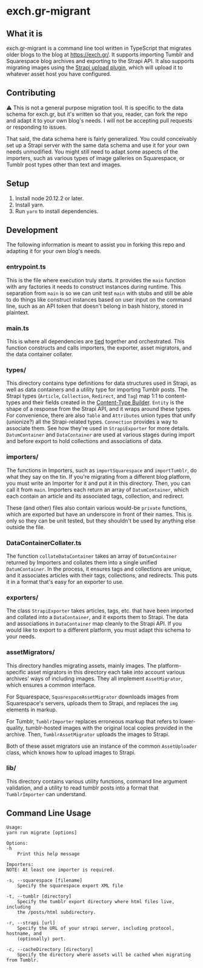 # exch.gr-migrant

## What it is
exch.gr-migrant is a command line tool written in TypeScript that migrates older blogs to the blog at https://exch.gr/. It supports importing Tumblr and Squarespace blog archives and exporting to the Strapi API. It also supports migrating images using the [Strapi upload plugin](https://docs.strapi.io/dev-docs/plugins/upload), which will upload it to whatever asset host you have configured.

## Contributing
⚠️ This is not a general purpose migration tool. It is specific to the data schema for exch.gr, but it's written so that you, reader, can fork the repo and adapt it to your own blog's needs. I will not be accepting pull requests or responding to issues.

That said, the data schema here is fairly generalized. You could conceivably set up a Strapi server with the same data schema and use it for your own needs unmodified. You might still need to adapt some aspects of the importers, such as various types of image galleries on Squarespace, or Tumblr post types other than text and images.

## Setup
1. Install node 20.12.2 or later.
2. Install yarn.
3. Run `yarn` to install dependencies.

## Development
The following information is meant to assist you in forking this repo and adapting it for your own blog's needs.

### entrypoint.ts
This is the file where execution truly starts. It provides the `main` function with any factories it needs to construct instances during runtime. This separation from `main` is so we can unit test `main` with stubs and still be able to do things like construct instances based on user input on the command line, such as an API token that doesn't belong in bash history, stored in plaintext.

### main.ts
This is where all dependencies are [tied](https://www.infoq.com/presentations/Simple-Made-Easy/) together and orchestrated. This function constructs and calls importers, the exporter, asset migrators, and the data container collater.

### types/
This directory contains type definitions for data structures used in Strapi, as well as data containers and a utility type for importing Tumblr posts. The Strapi types (`Article`, `Collection`, `Redirect`, and `Tag`) map 1:1 to content-types and their fields created in the [Content-Type Builder](https://docs.strapi.io/user-docs/content-type-builder). `Entity` is the shape of a response from the Strapi API, and it wraps around these types. For convenience, there are also `Table` and `Attributes` union types that unify (unionize?) all the Strapi-related types. `Connection` provides a way to associate them. See how they're used in `StrapiExporter` for more details. `DatumContainer` and `DataContainer` are used at various stages during import and before export to hold collections and associations of data.

### importers/
The functions in Importers, such as `importSquarespace` and `importTumblr`, do what they say on the tin. If you're migrating from a different blog platform, you must write an Importer for it and put it in this directory. Then, you can call it from `main`. Importers each return an array of `DatumContainer`, which each contain an article and its associated tags, collection, and redirect.

These (and other) files also contain various would-be `private` functions, which are exported but have an underscore in front of their names. This is only so they can be unit tested, but they shouldn't be used by anything else outside the file.

### DataContainerCollater.ts
The function `collateDataContainer` takes an array of `DatumContainer` returned by Importers and collates them into a single unified `DatumContainer`. In the process, it ensures tags and collections are unique, and it associates articles with their tags, collections, and redirects. This puts it in a format that's easy for an exporter to use.

### exporters/
The class `StrapiExporter` takes articles, tags, etc. that have been imported and collated into a `DataContainer`, and it exports them to Strapi. The data and associations in `DataContainer` map cleanly to the Strapi API. If you would like to export to a different platform, you must adapt this schema to your needs.

### assetMigrators/
This directory handles migrating assets, mainly images. The platform-specific asset migrators in this directory each take into account various archives' ways of including images. They all implement `AssetMigrator`, which ensures a common interface. 

For Squarespace, `SquarespaceAssetMigrator` downloads images from Squarespace's servers, uploads them to Strapi, and replaces the `img` elements in markup. 

For Tumblr, `TumblrImporter` replaces erroneous markup that refers to lower-quality, tumblr-hosted images with the original local copies provided in the archive. Then, `TumblrAssetMigrator` uploads the images to Strapi.

Both of these asset migrators use an instance of the common `AssetUploader` class, which knows how to upload images to Strapi.

### lib/
This directory contains various utility functions, command line argument validation, and a utility to read tumblr posts into a format that `TumblrImporter` can understand.

## Command Line Usage
```
Usage:
yarn run migrate [options]

Options:
-h
    Print this help message

Importers:
NOTE: At least one importer is required.

-s, --squarespace [filename]
    Specify the squarespace export XML file

-t, --tumblr [directory]
    Specify the tumblr export directory where html files live, including
    the /posts/html subdirectory.

-r, --strapi [url]
    Specify the URL of your strapi server, including protocol, hostname, and
    (optionally) port.

-c, --cacheDirectory [directory]
    Specify the directory where assets will be cached when migrating from Tumblr.
```
